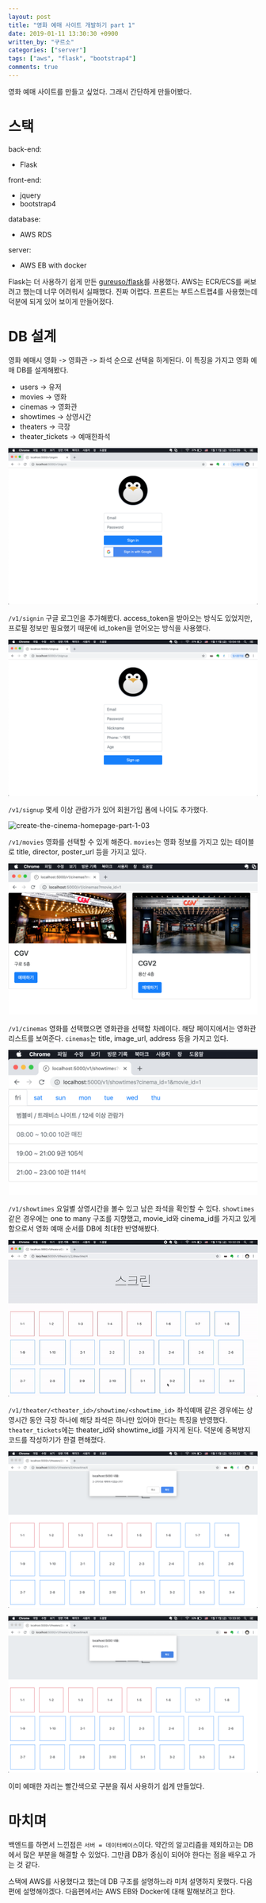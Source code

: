 ```yaml
---
layout: post
title: "영화 예매 사이트 개발하기 part 1"
date: 2019-01-11 13:30:30 +0900
written_by: "구르소"
categories: ["server"]
tags: ["aws", "flask", "bootstrap4"]
comments: true
---
```


영화 예매 사이트를 만들고 싶었다. 그래서 간단하게 만들어봤다.

# 스택

back-end:
- Flask

front-end:
- jquery
- bootstrap4

database:
- AWS RDS

server:
- AWS EB with docker

Flask는 더 사용하기 쉽게 만든 [gureuso/flask](https://github.com/gureuso/Flask)를 사용했다. AWS는 ECR/ECS를 써보려고 했는데 너무 어려워서 실패했다. 진짜 어렵다.
프론트는 부트스트랩4를 사용했는데 덕분에 되게 있어 보이게 만들어졌다.

# DB 설계

영화 예매시 영화 -> 영화관 -> 좌석 순으로 선택을 하게된다. 이 특징을 가지고 영화 예매 DB를 설계해봤다.

- users -> 유저
- movies -> 영화
- cinemas -> 영화관
- showtimes -> 상영시간
- theaters -> 극장
- theater_tickets -> 예매한좌석

![create-the-cinema-homepage-part-1-01](/assets/images/create-the-cinema-homepage-part-1/01.png)

`/v1/signin` 구글 로그인을 추가해봤다. access_token을 받아오는 방식도 있었지만, 프로필 정보만 필요했기 때문에 id_token을 얻어오는 방식을 사용했다.

![create-the-cinema-homepage-part-1-02](/assets/images/create-the-cinema-homepage-part-1/02.png)

`/v1/signup` 몇세 이상 관람가가 있어 회원가입 폼에 나이도 추가했다.

![create-the-cinema-homepage-part-1-03](/assets/images/create-the-cinema-homepage-part-1/03.gif)

`/v1/movies` 영화를 선택할 수 있게 해준다. `movies`는 영화 정보를 가지고 있는 테이블로 title, director, poster_url 등을 가지고 있다.

![create-the-cinema-homepage-part-1-04](/assets/images/create-the-cinema-homepage-part-1/04.png)

`/v1/cinemas` 영화를 선택했으면 영화관을 선택할 차례이다. 해당 페이지에서는 영화관 리스트를 보여준다. `cinemas`는 title, image_url, address 등을 가지고 있다.

![create-the-cinema-homepage-part-1-05](/assets/images/create-the-cinema-homepage-part-1/05.png)

`/v1/showtimes` 요일별 상영시간을 볼수 있고 남은 좌석을 확인할 수 있다.
`showtimes` 같은 경우에는 one to many 구조를 지향했고, movie_id와 cinema_id를 가지고 있게 함으로서 영화 예매 순서를 DB에 최대한 반영해봤다.

![create-the-cinema-homepage-part-1-06](/assets/images/create-the-cinema-homepage-part-1/06.gif)

`/v1/theater/<theater_id>/showtime/<showtime_id>` 좌석예매 같은 경우에는 상영시간 동안 극장 하나에 해당 좌석은 하나만 있어야 한다는 특징을 반영했다. `theater_tickets`에는 theater_id와 showtime_id를 가지게 된다. 덕분에 중복방지 코드를 작성하기가 한결 편해졌다.

![create-the-cinema-homepage-part-1-07](/assets/images/create-the-cinema-homepage-part-1/07.png)

![create-the-cinema-homepage-part-1-08](/assets/images/create-the-cinema-homepage-part-1/08.png)

이미 예매한 자리는 빨간색으로 구분을 줘서 사용하기 쉽게 만들었다.

# 마치며

백엔드를 하면서 느낀점은 `서버 = 데이터베이스`이다.
약간의 알고리즘을 제외하고는 DB에서 많은 부분을 해결할 수 있었다.
그만큼 DB가 중심이 되어야 한다는 점을 배우고 가는 것 같다.

스택에 AWS를 사용했다고 했는데 DB 구조를 설명하느라 미처 설명하지 못했다. 다음편에 설명해야겠다.
다음편에서는 AWS EB와 Docker에 대해 말해보려고 한다.
